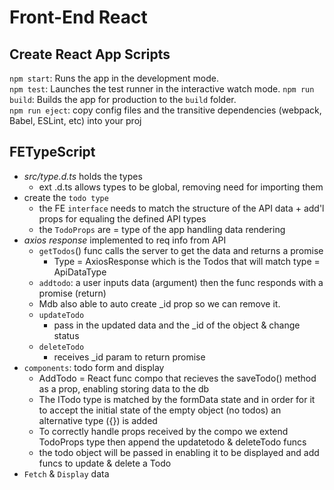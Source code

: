 
# Front-End React

## Create React App Scripts

`npm start`: Runs the app in the development mode.\
`npm test`: Launches the test runner in the interactive watch mode.
`npm run build`: Builds the app for production to the `build` folder.\
`npm run eject`: copy config files and the transitive dependencies (webpack, Babel, ESLint, etc) into your proj

## FETypeScript

- _src/type.d.ts_ holds the types
  - ext .d.ts allows types to be global, removing need for importing them
- create the `todo type`
  - the FE `interface` needs to match the structure of the API data + add'l props for equaling the defined API types
  - the `TodoProps` are = type of the app handling data rendering
- _axios response_ implemented to req info from API
  - `getTodos`() func calls the server to get the data and returns a promise
    - Type = AxiosResponse which is the Todos that will match type = ApiDataType
  - `addtodo`: a user inputs data (argument) then the func responds with a promise (return)
  - Mdb also able to auto create _id prop so we can remove it.
  - `updateTodo`
    - pass in the updated data and the _id of the object & change status
  - `deleteTodo`
    - receives _id param to return promise
- `components`: todo form and display
  - AddTodo = React func compo that recieves the saveTodo() method as a prop, enabling storing data to the db
  - The ITodo type is matched by the formData state and in order for it to accept the initial state of the empty object (no todos) an alternative type ({}) is added
  - To correctly handle props received by the compo we extend TodoProps type then append the updatetodo & deleteTodo funcs
  - the todo object will be passed in enabling it to be displayed and add funcs to update & delete a Todo
- `Fetch` & `Display` data
